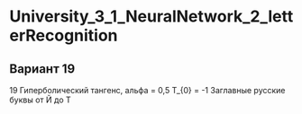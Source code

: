 # University_3_1_NeuralNetwork_2_letterRecognition
## Вариант 19
19 Гиперболический тангенс, альфа = 0,5 Т_{0} = -1 
Заглавные русские
буквы от Й до Т
